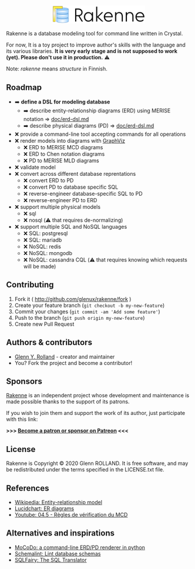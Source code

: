 
# <img src="doc/logo-display-only.svg" width="50%" style="display: block; margin: 0 auto;" alt="Rakenne" />

Rakenne is a database modeling tool for command line written in Crystal.

For now, It is a toy project to improve author's skills with the language and its various libraries. **It is very early stage and is not supposed to work (yet). Please don't use it in production.** :warning:

Note: _rakenne_ means _structure_ in Finnish.

## Roadmap

* :arrow_right: **define a DSL for modeling database**
  * :arrow_right: describe entity-relationship diagrams (ERD) using MERISE notation &rArr; [doc/erd-dsl.md](doc/erd-dsl.md)
  * :arrow_right: describe physical diagrams (PD) &rArr; [doc/erd-dsl.md](doc/pd-dsl.md)
* :x: provide a command-line tool accepting commands for all operations
* :x: render models into diagrams with [GraphViz](https://www.graphviz.org/)
  * :x: ERD to MERISE MCD diagrams
  * :x: ERD to Chen notation diagrams
  * :x: PD to MERISE MLD diagrams
* :x: validate model
* :x: convert across different database reprentations
  * :x: convert ERD to PD
  * :x: convert PD to database specific SQL
  * :x: reverse-engineer database-specific SQL to PD
  * :x: reverse-engineer PD to ERD
* :x: support multiple physical models
  * :x: sql
  * :x: nosql (:warning: that requires de-normalizing)
* :x: support multiple SQL and NoSQL languages
  * :x: SQL: postgresql
  * :x: SQL: mariadb
  * :x: NoSQL: redis
  * :x: NoSQL: mongodb
  * :x: NoSQL: cassandra CQL (:warning: that requires knowing which requests will be made)


## Contributing

1. Fork it ( http://github.com/glenux/rakenne/fork )
2. Create your feature branch (`git checkout -b my-new-feature`)
3. Commit your changes (`git commit -am 'Add some feature'`)
4. Push to the branch (`git push origin my-new-feature`)
5. Create new Pull Request


## Authors & contributors

* [Glenn Y. Rolland](https://github.com/glenux) - creator and maintainer
* You? Fork the project and become a contributor!


## Sponsors

[Rakenne](https://github.com/glenux/rakenne) is an independent project whose development and maintenance is made possible thanks to the support of its patrons.

If you wish to join them and support the work of its author, just participate with this link:

**>>> [Become a patron or sponsor on Patreon](https://www.patreon.com/glenux) <<<**


## License

Rakenne is Copyright © 2020 Glenn ROLLAND. It is free software, and may be redistributed under the terms specified in the LICENSE.txt file.

## References

* [Wikipedia: Entity-relationship model](https://en.wikipedia.org/wiki/Entity%E2%80%93relationship_model)
* [Lucidchart: ER diagrams](https://www.lucidchart.com/pages/er-diagrams)
* [Youtube: 04.5 - Règles de vérification du MCD](https://www.youtube.com/watch?v=LR0Ip5Jenbk)

## Alternatives and inspirations

* [MoCoDo: a command-line ERD/PD renderer in python](https://rawgit.com/laowantong/mocodo/master/doc/fr_refman.html)
* [Schemalint: Lint database schemas](https://github.com/kristiandupont/schemalint)
* [SQLFairy: The SQL Translator](http://sqlfairy.sourceforge.net/)
